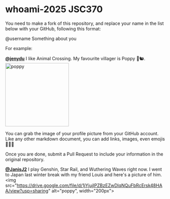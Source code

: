 # whoami-2025 JSC370
You need to make a fork of this repository, and replace your name in the list below with your GitHub, following this format:

@username Something about you

For example:

[**@jenydu**](https://github.com/jenydu) I like Animal Crossing. My favourite villager is Poppy 🍂🐿️. <img src="https://preview.redd.it/f79f0cv1o7j51.jpg?auto=webp&s=1e572edf80d0eba0c35c77c3c81231d9e626d366" alt="poppy" width="200px">

You can grab the image of your profile picture from your GitHub account. Like any other markdown document, you can add links, images, even emojis 🍋🍰🐸

Once you are done, submit a Pull Request to include your information in the original repository.

[**@JanisJ2**](https://github.com/JanisJ2) I play Genshin, Star Rail, and Wuthering Waves right now. I went to Japan last winter break with my friend Louis and here's a picture of him. <img src="https://drive.google.com/file/d/1jYjujIPZBzEZwDlqNQuFbRcErsk48HAA/view?usp=sharing" alt="poppy", width="200px">